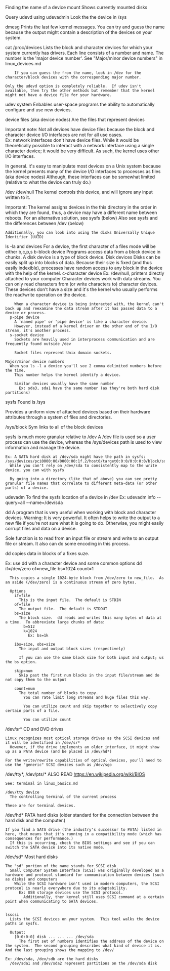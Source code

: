 Finding the name of a device
  mount
    Shows currently mounted disks

  Query udevd using udevadmin
  Look the the device in /sys

  dmesg
    Prints the last few kernel messages.  You can try and guess the name because the output might contain a description of the devices on your system.

  cat /proc/devices
    Lists the block and character devices for which your system currently has drivers.
      Each line consists of a number and name.  The number is the 'major device number'.
        See "Major/minor device numbers" in linux_devices.md

        If you can guess the from the name, look in /dev for the character/block devices with the corresponding major number.

    Only the udevd option is completely reliable.  If udev isn't available, then try the other methods but remember that the kernel might not have a device file for your hardware.




udev system
  Enbables user-space programs the ability to automatically configure and use new devices.

device files (aka device nodes)
  Are the files that represent devices

  Important note: Not all devices have device files because the block and character device I/O interfaces are not for all use cases.  
    Ex: network interfaces don't have device files.
      While it would be theoretically possible to interact with a network interface using a single character device; it would be very difficult.  As such, the kernel uses other I/O interfaces.

  In general. it's easy to manipulate most devices on a Unix system because the kernel presents many of the device I/O interfaces to processes as files (aka device nodes)
    Although, these interfaces can be somewhat limited (relative to what the device can truly do.)

/dev
  /dev/null
    The kernel controls this device, and will ignore any input written to it.

  Important: The kernel assigns devices in the this directory in the order in which they are found, thus, a device may have a different name between reboots.
    For an alternative solution, see sysfs (below) Also see sysfs and the differences between /dev (below)

    Additionally, you can look into using the disks Universally Unique Identifier (UUID)

  ls -la and devices
    For a device, the first character of a files mode will be either b,c,p,s
      b-block device
        Programs access data from a block device in chunks.  A disk device is a type of block device.
          Disk devices
            Disks can be easily split up into blocks of data.  Because their size is fixed (and thus easily indexible), processes have random access to any block in the device with the help of the kernel.
      c-character device 
        Ex: /dev/null, printers directly attached to your computer
        Character devices work with data streams.  You can only read characters from (or write characters to) character devices.  These devices don't have a size and it's the kernel who usually performs the read/write operation on the device.

        When a character device is being interacted with, the kernel can't back up and reexamine the data stream after it has passed data to a device or process.
      p-pipe device
        A 'named pipe' or 'pipe device' is like a character device.
        However, instead of a kernel driver on the other end of the I/O stream, it's another process.
      s-socket device
        Sockets are heavily used in interprocess communication and are frequently found outside /dev

        Socket files represent Unix domain sockets.

    Major/minor device numbers
      When you ls -l a device you'll see 2 comma delimited numbers before the time.
        This number helps the kernel identify a device.

        Similar devices usually have the same number
          Ex: sda3, sda1 have the same number (as they're both hard disk partitions)
sysfs
  Found is /sys

  Provides a uniform view of attached devices based on their hardware attributes through a system of files and directories.  

  /sys/block
    Sym links to all of the block devices

  sysfs is much more granular relative to /dev
    A /dev file is used so a user process can use the device, whereas the /sys/devices path is used to view information and manage the device.

    Ex: A SATA hard disk at /dev/sda might have the path in sysfs: /sys/devices/pci0000:00/0000:00:1f.2/host0/target0:0:0/0:0:0:0/block/sda
      While you can't rely on /dev/sda to consistently map to the write device, you can with sysfs

      By going into a directory (like that of above) you can see pretty granular file names that correlate to different meta-data (or other parts) of a device.

  udevadm
  To find the sysfs location of a device in /dev
    Ex: udevadm info --query=all --name=/dev/sda

dd
  A program that is very useful when working with block and character devices.
    Warning: It is very powerful.  It often helps to write the output to a new file if you're not sure what it is going to do.  Otherwise, you might easily corrupt files and data on a device.

  Sole function is to read from an input file or stream and write to an output file or stream.
    It also can do some encoding in this process.

  dd copies data in blocks of a fixes suze.

  Ex: use dd with a character device and some common options
    dd if=/dev/zero of=new_file bs=1024 count=1

      This copies a single 1024-byte block from /dev/zero to new_file.  As an aside (/dev/zero) is a continuous stream of zero bytes.

      Options
        if=file
          This is the input file.  The default is STDIN
        of=file
          The output file.  The default is STDOUT
        bs=size
          The block size.  dd reads and writes this many bytes of data at a time.  To abbreviate large chunks of data:
            b=512
            k=1024
              Ex: bs=1k

        ibs=size, obs=size
          The input and output block sizes (respectively)

          If you can use the same block size for both input and output; us the bs option.

        skip=num
          Skip past the first num blocks in the input file/stream and do not copy them to the output

        count=num
          The total number of blocks to copy.
            You can rate limit long streams and huge files this way.

            You can utilize count and skip together to selectively copy certain parts of a file.

            You can utilize count 

  /dev/sr*
    CD and DVD drives

    Linux recognizes most optical storage drives as the SCSI devices and it will be identified in /dev/sr*
      However, if the drive implements an older interface, it might show up as a PATA device (and be placed in /dev/hd*)

    For the write/rewrite capabilities of optical devices, you'll need to use the "generic" SCSI devices such as /dev/sgo

  /dev/tty*, /dev/pts/*
    ALSO READ https://en.wikipedia.org/wiki/BIOS

    See: terminal in linux_basics.md

    /dev/tty device
      The controlling terminal of the current process

    These are for terminal devices.


  /dev/hd*
    PATA hard disks (older standard for the connection between the hard disk and the computer.)


    If you find a SATA drive (the industry's successor to PATA) listed in here, that means that it's running in a compatibility mode (which has consequences for performance.)
      If this is occurring, check the BIOS settings and see if you can switch the SATA device into its native mode.





  

  /dev/sd*
    Most hard disks

    The "sd" portion of the name stands for SCSI disk
      Small Computer System Interface (SCSI) was originally developed as a hardware and protocol standard for communication between devices (such as disks) and computers
        While the SCSI hardware isn't used in modern computers, the SCSI protocol is nearly everywhere due to its adaptability.  
          Ex: USB storage devices use the SCSI protocol.
            Additionally, ther kernel still uses SCSI command at a certain point when communicating to SATA devices.


    lsscsi
      Lists the SCSI devices on your system.  This tool walks the device paths in sysfs.

      Output:
        [0:0:0:0] disk ... ... ... /dev/sda
          The first set of numbers identifies the address of the device on the system.  The second grouping describes what kind of device it is.  And the last grouping shows the mapping to /dev/

    Ex: /dev/sda, /dev/sdb are the hard disks
      /dev/sda1 and /dev/sda2 represent partitions on the /dev/sda disk





